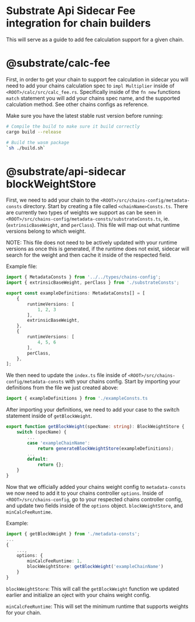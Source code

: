 # Substrate Api Sidecar Fee integration for chain builders

This will serve as a guide to add fee calculation support for a given chain. 

# @substrate/calc-fee

First, in order to get your chain to support fee calculation in sidecar you will need to add your chains calculation spec to `impl Multiplier` inside of `<ROOT>/calc/src/calc_fee.rs`. Specifically inside of the `fn new` functions `match` statement you will add your chains spec name, and the supported calculation method. See other chains configs as reference. 

Make sure you have the latest stable rust version before running:

```bash
# Compile the build to make sure it build correctly
cargo build --release
```

```bash
# Build the wasm package
`sh ./build.sh`
```

# @substrate/api-sidecar blockWeightStore

First, we need to add your chain to the `<ROOT>/src/chains-config/metadata-consts` directory. Start by creating a file called `<chainName>Consts.ts`. There are currently two types of weights we support as can be seen in `<ROOT>/src/chains-config/metadata-consts/substrateConsts.ts`, ie. (`extrinsicBaseWeight`, and `perClass`). This file will map out what runtime versions belong to which weight. 

NOTE: This file does not need to be actively updated with your runtime versions as once this is generated, if the runtime does not exist, sidecar will search for the weight and then cache it inside of the respected field.  

Example file:
```typescript
import { MetadataConsts } from '../../types/chains-config';
import { extrinsicBaseWeight, perClass } from './substrateConsts';

export const exampleDefinitions: MetadataConsts[] = [
	{
		runtimeVersions: [
			1, 2, 3
		],
		extrinsicBaseWeight,
	},
	{
		runtimeVersions: [
			4, 5, 6
		],
		perClass,
	},
];
```

We then need to update the `index.ts` file inside of `<ROOT>/src/chains-config/metadata-consts` with your chains config. Start by importing your definitions from the file we just created above:

```typescript
import { exampleDefinitions } from './exampleConsts.ts
```

After importing your definitions, we need to add your case to the switch statement inside of `getBlockWeight`.

```typescript
export function getBlockWeight(specName: string): BlockWeightStore {
	switch (specName) {
        ...
		case 'exampleChainName':
			return generateBlockWeightStore(exampleDefinitions);
        ...
		default:
			return {};
	}
}
```

Now that we officially added your chains weight config to `metadata-consts` we now need to add it to your chains controller `options`. Inside of `<ROOT>/src/chains-config`, go to your respected chains controller config, and update two fields inside of the `options` object. `blockWeightStore`, and `minCalcFeeRuntime`. 

Example: 
```typescript
import { getBlockWeight } from './metadata-consts';
...
{
    ...,
    options: {
        minCalcFeeRuntime: 1,
        blockWeightStore: getBlockWeight('exampleChainName')
    }
}
```

`blockWeightStore`: This will call the `getBlockWeight` function we updated earlier and initialize an oject with your chains weight config. 

`minCalcFeeRuntime`: This will set the minimum runtime that supports weights for your chain.  
